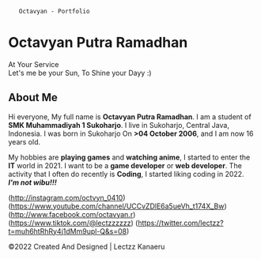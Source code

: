        Octavyan - Portfolio
Octavyan Putra Ramadhan
=======================

At Your Service  
Let's me be your Sun, To Shine your Dayy :)

About Me
--------

Hi everyone, My full name is **Octavyan Putra Ramadhan**. I am a student of **SMK Muhammadiyah 1 Sukoharjo**. I live in Sukoharjo, Central Java, Indonesia. I was born in Sukoharjo On **\>04 October 2006**, and I am now 16 years old.  
  
My hobbies are **playing games** and **watching anime**, I started to enter the **IT** world in 2021. I want to be a **game developer** or **web developer**. The activity that I often do recently is **Coding**, I started liking coding in 2022.  
**_I'm not wibu!!!_**

(http://instagram.com/octvyn_0410)
(https://www.youtube.com/channel/UCCvZDlE6a5ueVh_t174X_Bw)
(http://www.facebook.com/octavyan.r)
(https://www.tiktok.com/@lectzzzzzz)
(https://twitter.com/lectzz?t=muh6htRhRy4j1dMm9upl-Q&s=08)



©2022 Created And Designed | Lectzz Kanaeru
